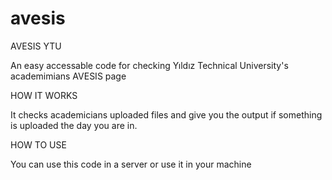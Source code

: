 # avesis
AVESIS YTU

An easy accessable code for checking Yıldız Technical University's academimians AVESIS page



HOW IT WORKS

It checks academicians uploaded files and give you the output if something is uploaded the day you are in.


HOW TO USE

You can use this code in a server or use it in your machine
